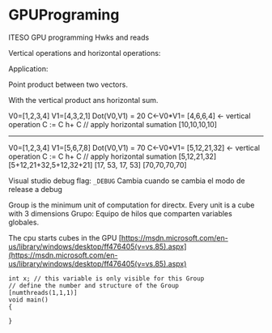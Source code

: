# GPUPrograming
ITESO GPU programming Hwks and reads


Vertical operations and horizontal operations:



Application:

Point product between two vectors.

With the vertical product ans horizontal sum.

V0=[1,2,3,4]
V1=[4,3,2,1]
Dot(V0,V1) = 20
C<-V0*V1= [4,6,6,4] <- vertical operation
C := C h+ C // apply horizontal sumation
[10,10,10,10]

- - -
V0=[1,2,3,4]
V1=[5,6,7,8]
Dot(V0,V1) = 70
C<-V0*V1= [5,12,21,32] <- vertical operation
C := C h+ C // apply horizontal sumation
[5,12,21,32]
[5+12,21+32,5+12,32+21]
[17, 53, 17, 53]
[70,70,70,70]


Visual studio
debug flag: `_DEBUG`
Cambia cuando se cambia el modo de release a debug


Group is the minimum unit of computation for directx.
Every unit is a cube with 3 dimensions
Grupo: Equipo de hilos que comparten  variables globales.

The cpu starts cubes in the GPU
[https://msdn.microsoft.com/en-us/library/windows/desktop/ff476405(v=vs.85).aspx](https://msdn.microsoft.com/en-us/library/windows/desktop/ff476405(v=vs.85).aspx)
```
int x; // this variable is only visible for this Group
// define the number and structure of the Group
[numthreads(1,1,1)]
void main()
{

}
```
